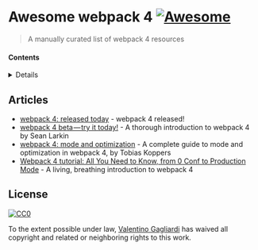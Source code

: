 # Awesome webpack 4 [![Awesome](https://cdn.rawgit.com/sindresorhus/awesome/d7305f38d29fed78fa85652e3a63e154dd8e8829/media/badge.svg)](https://github.com/sindresorhus/awesome)

> A manually curated list of webpack 4 resources

#### Contents

<details>

<!-- toc -->

- [Articles](#articles)

<!-- tocstop -->

</details>

## Articles

* [webpack 4: released today](https://medium.com/webpack/webpack-4-released-today-6cdb994702d4) - webpack 4 released!
* [webpack 4 beta — try it today!](https://medium.com/webpack/webpack-4-beta-try-it-today-6b1d27d7d7e2) - A thorough introduction to webpack 4 by Sean Larkin
* [webpack 4: mode and optimization](https://medium.com/webpack/webpack-4-mode-and-optimization-5423a6bc597a) - A complete guide to mode and optimization in webpack 4, by Tobias Koppers
* [Webpack 4 tutorial: All You Need to Know, from 0 Conf to Production Mode](https://www.valentinog.com/blog/webpack-4-tutorial/) - A living, breathing introduction to webpack 4

## License

[![CC0](http://mirrors.creativecommons.org/presskit/buttons/88x31/svg/cc-zero.svg)](https://creativecommons.org/publicdomain/zero/1.0/)

To the extent possible under law, [Valentino Gagliardi](https://www.valentinog.com) has waived all copyright and related or neighboring rights to this work.
